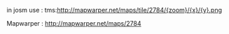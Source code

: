

in josm use :
tms:http://mapwarper.net/maps/tile/2784/{zoom}/{x}/{y}.png


Mapwarper :
http://mapwarper.net/maps/2784
